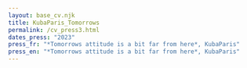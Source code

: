 ```yaml
---
layout: base_cv.njk
title: KubaParis_Tomorrows
permalink: /cv_press3.html
dates_press: "2023"
press_fr: "*Tomorrows attitude is a bit far from here*, KubaParis"
press_en: "*Tomorrows attitude is a bit far from here*, KubaParis"
---
```

